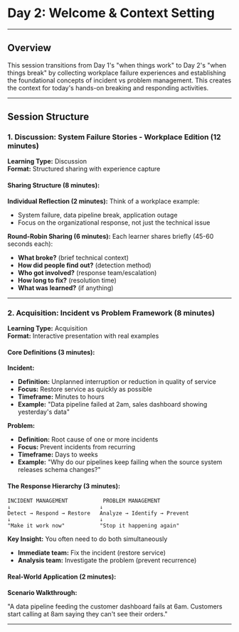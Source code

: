# Day 2: Welcome & Context Setting

---

## Overview

This session transitions from Day 1's "when things work" to Day 2's "when things break" by collecting workplace failure experiences and establishing the foundational concepts of incident vs problem management. This creates the context for today's hands-on breaking and responding activities.

---

## Session Structure

### 1. Discussion: System Failure Stories - Workplace Edition (12 minutes)

**Learning Type:** Discussion  
**Format:** Structured sharing with experience capture

#### Sharing Structure (8 minutes):

**Individual Reflection (2 minutes):**
Think of a workplace example:

- System failure, data pipeline break, application outage
- Focus on the organizational response, not just the technical issue

**Round-Robin Sharing (6 minutes):**
Each learner shares briefly (45-60 seconds each):

- **What broke?** (brief technical context)
- **How did people find out?** (detection method)
- **Who got involved?** (response team/escalation)
- **How long to fix?** (resolution time)
- **What was learned?** (if anything)

---

### 2. Acquisition: Incident vs Problem Framework (8 minutes)

**Learning Type:** Acquisition  
**Format:** Interactive presentation with real examples

#### Core Definitions (3 minutes):

**Incident:**

- **Definition:** Unplanned interruption or reduction in quality of service
- **Focus:** Restore service as quickly as possible
- **Timeframe:** Minutes to hours
- **Example:** "Data pipeline failed at 2am, sales dashboard showing yesterday's data"

**Problem:**

- **Definition:** Root cause of one or more incidents
- **Focus:** Prevent incidents from recurring
- **Timeframe:** Days to weeks
- **Example:** "Why do our pipelines keep failing when the source system releases schema changes?"

#### The Response Hierarchy (3 minutes):

```
INCIDENT MANAGEMENT           PROBLEM MANAGEMENT
↓                            ↓
Detect → Respond → Restore   Analyze → Identify → Prevent
↓                            ↓
"Make it work now"           "Stop it happening again"
```

**Key Insight:** You often need to do both simultaneously

- **Immediate team:** Fix the incident (restore service)
- **Analysis team:** Investigate the problem (prevent recurrence)

#### Real-World Application (2 minutes):

**Scenario Walkthrough:**

"A data pipeline feeding the customer dashboard fails at 6am. Customers start calling at 8am saying they can't see their orders."

---

